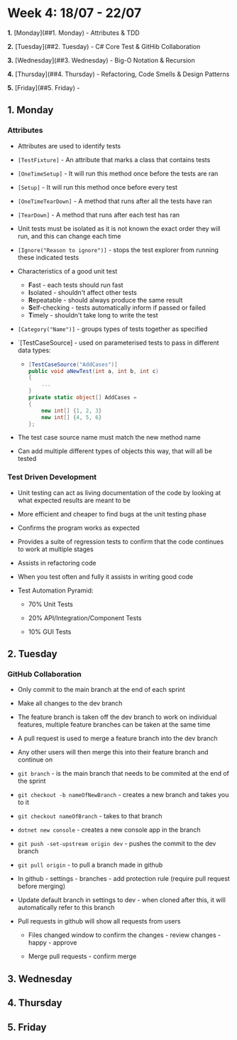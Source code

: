 # Week 4: 18/07 - 22/07

**1.** [Monday](##1. Monday) - Attributes & TDD

**2.** [Tuesday](##2. Tuesday) - C# Core Test & GitHib Collaboration

**3.** [Wednesday](##3. Wednesday) - Big-O Notation & Recursion

**4.** [Thursday](##4. Thursday) - Refactoring, Code Smells & Design Patterns

**5.** [Friday](##5. Friday) - 

## 1. Monday

### Attributes

* Attributes are used to identify tests

* `[TestFixture]` - An attribute that marks a class that contains tests

* `[OneTimeSetup]` - It will run this method once before the tests are ran

* `[Setup]` - It will run this method once before every test

* `[OneTimeTearDown]` - A method that runs after all the tests have ran

* `[TearDown]` - A method that runs after each test has ran

* Unit tests must be isolated as it is not known the exact order they will run, and this can change each time

* `[Ignore("Reason to ignore")]` - stops the test explorer from running these indicated tests

* Characteristics of a good unit test
  
  * **F**ast - each tests should run fast
  * **I**solated - shouldn't affect other tests
  * **R**epeatable - should always produce the same result
  * **S**elf-checking - tests automatically inform if passed or failed
  * **T**imely - shouldn't take long to write the test

* `[Category("Name")]` - groups types of tests together as specified

* `[TestCaseSource] - used on parameterised tests to pass in different data types:
  
  * ```csharp
    [TestCaseSource("AddCases")]
    public void aNewTest(int a, int b, int c)
    {
        ...
    }
    private static object[] AddCases =
    {
        new int[] {1, 2, 3}
        new int[] {4, 5, 6}
    };
    
    ```

* The test case source name must match the new method name

* Can add multiple different types of objects this way, that will all be tested

### Test Driven Development

* Unit testing can act as living documentation of the code by looking at what expected results are meant to be

* More efficient and cheaper to find bugs at the unit testing phase

* Confirms the program works as expected

* Provides a suite of regression tests to confirm that the code continues to work at multiple stages

* Assists in refactoring code

* When you test often and fully it assists in writing good code

* Test Automation Pyramid:
  
  * 70% Unit Tests
  
  * 20% API/Integration/Component Tests
  
  * 10% GUI Tests

## 2. Tuesday

### GitHub Collaboration

* Only commit to the main branch at the end of each sprint

* Make all changes to the dev branch

* The feature branch is taken off the dev branch to work on individual features, multiple feature branches can be taken at the same time

* A pull request is used to merge a feature branch into the dev branch

* Any other users will then merge this into their feature branch and continue on

* `git branch` - is the main branch that needs to be commited at the end of the sprint

* `git checkout -b nameOfNewBranch` - creates a new branch and takes you to it

* `git checkout nameOfBranch` - takes to that branch

* `dotnet new console` - creates a new console app in the branch

* `git push -set-upstream origin dev` - pushes the commit to the dev branch

* `git pull origin` - to pull a branch made in github

* In github - settings - branches - add protection rule (require pull request before merging)

* Update default branch in settings to dev - when cloned after this, it will automatically refer to this branch

* Pull requests in github will show all requests from users
  
  * Files changed window to confirm the changes - review changes - happy - approve
  
  * Merge pull requests - confirm merge

## 3. Wednesday

## 4. Thursday

## 5. Friday
